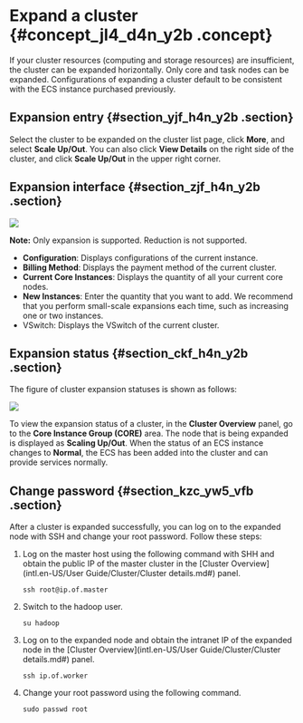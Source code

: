 # Expand a cluster {#concept_jl4_d4n_y2b .concept}

If your cluster resources \(computing and storage resources\) are insufficient, the cluster can be expanded horizontally. Only core and task nodes can be expanded. Configurations of expanding a cluster default to be consistent with the ECS instance purchased previously.

## Expansion entry {#section_yjf_h4n_y2b .section}

Select the cluster to be expanded on the cluster list page, click **More**, and select **Scale Up/Out**. You can also click **View Details** on the right side of the cluster, and click **Scale Up/Out** in the upper right corner.

## Expansion interface {#section_zjf_h4n_y2b .section}

![](http://static-aliyun-doc.oss-cn-hangzhou.aliyuncs.com/assets/img/17854/154293892910431_en-US.png)

**Note:** Only expansion is supported. Reduction is not supported.

-   **Configuration**: Displays configurations of the current instance.
-   **Billing Method**: Displays the payment method of the current cluster.
-   **Current Core Instances**: Displays the quantity of all your current core nodes.
-   **New Instances**: Enter the quantity that you want to add. We recommend that you perform small-scale expansions each time, such as increasing one or two instances.
-   VSwitch: Displays the VSwitch of the current cluster.

## Expansion status {#section_ckf_h4n_y2b .section}

The figure of cluster expansion statuses is shown as follows:

![](http://static-aliyun-doc.oss-cn-hangzhou.aliyuncs.com/assets/img/17854/154293892910432_en-US.jpg)

To view the expansion status of a cluster, in the **Cluster Overview** panel, go to the **Core Instance Group \(CORE\)** area. The node that is being expanded is displayed as **Scaling Up/Out**. When the status of an ECS instance changes to **Normal**, the ECS has been added into the cluster and can provide services normally.

## Change password {#section_kzc_yw5_vfb .section}

After a cluster is expanded successfully, you can log on to the expanded node with SSH and change your root password. Follow these steps:

1.  Log on the master host using the following command with SHH and obtain the public IP of the master cluster in the [Cluster Overview](intl.en-US/User Guide/Cluster/Cluster details.md#) panel.

    ```
    ssh root@ip.of.master
    ```

2.  Switch to the hadoop user.

    ```
    su hadoop
    ```

3.  Log on to the expanded node and obtain the intranet IP of the expanded node in the [Cluster Overview](intl.en-US/User Guide/Cluster/Cluster details.md#) panel.

    ```
    ssh ip.of.worker
    ```

4.  Change your root password using the following command.

    ```
    sudo passwd root
    ```


